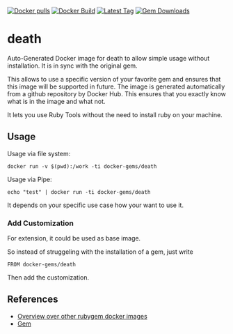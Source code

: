[![Docker pulls](https://img.shields.io/docker/pulls/rubygem/death.svg)](https://hub.docker.com/r/rubygem/death/)
[![Docker Build](https://img.shields.io/docker/automated/rubygem/death.svg)](https://hub.docker.com/r/rubygem/death/)
[![Latest Tag](https://img.shields.io/github/tag/docker-rubygem/death.svg)](https://hub.docker.com/r/rubygem/death/)
[![Gem Downloads](https://img.shields.io/gem/dt/death.svg)](https://rubygems.org/gems/death/)
# death

Auto-Generated Docker image for death to allow simple usage without installation.
It is in sync with the original gem.

This allows to use a specific version of your favorite gem and ensures that this image will be supported in future.
The image is generated automatically from a github repository by Docker Hub.
This ensures that you exactly know what is in the image and what not.

It lets you use Ruby Tools without the need to install ruby on your machine.

## Usage

Usage via file system:

`docker run -v $(pwd):/work -ti docker-gems/death`

Usage via Pipe:

`echo "test" | docker run -ti docker-gems/death`

It depends on your specific use case how your want to use it.

### Add Customization

For extension, it could be used as base image.

So instead of struggeling with the installation of a gem, just write

`FROM docker-gems/death`

Then add the customization.

## References

 - [Overview over other rubygem docker images](https://github.com/thinkbot/docker-rubygem)
 - [Gem](https://rubygems.org/gems/death/)
